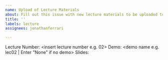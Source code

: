 ```yaml
---
name: Upload of Lecture Materials
about: Fill out this issue with new lecture materials to be uploaded to the website.
title: ''
labels: lecture
assignees: jonathanferrari

---
```


Lecture Number: <insert lecture number e.g. 02>
Demo: <demo name e.g. lec02 | Enter "None" if no demo>
Slides: <slide link>

